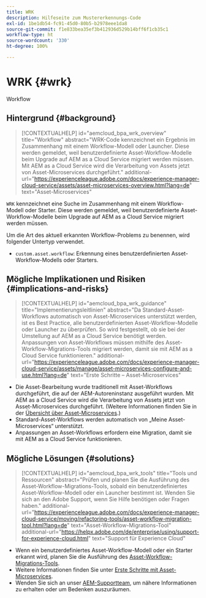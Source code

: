 ```yaml
---
title: WRK
description: Hilfeseite zum Mustererkennungs-Code
exl-id: 1be1db54-fc91-45d0-80b5-b2978eee1da8
source-git-commit: f1e833bea35ef3b412936d529b14bff6f1cb35c1
workflow-type: ht
source-wordcount: '330'
ht-degree: 100%

---
```


# WRK {#wrk}

Workflow

## Hintergrund {#background}

>[!CONTEXTUALHELP]
>id="aemcloud_bpa_wrk_overview"
>title="Workflow"
>abstract="WRK-Code kennzeichnet ein Ergebnis im Zusammenhang mit einem Workflow-Modell oder Launcher. Diese werden gemeldet, weil benutzerdefinierte Asset-Workflow-Modelle beim Upgrade auf AEM as a Cloud Service migriert werden müssen. Mit AEM as a Cloud Service wird die Verarbeitung von Assets jetzt von Asset-Microservices durchgeführt."
>additional-url="https://experienceleague.adobe.com/docs/experience-manager-cloud-service/assets/asset-microservices-overview.html?lang=de" text="Asset-Microservices"

`WRK` kennzeichnet eine Suche im Zusammenhang mit einem Workflow-Modell oder Starter. Diese werden gemeldet, weil benutzerdefinierte Asset-Workflow-Modelle beim Upgrade auf AEM as a Cloud Service migriert werden müssen.

Um die Art des aktuell erkannten Workflow-Problems zu benennen, wird folgender Untertyp verwendet.

* `custom.asset.workflow`: Erkennung eines benutzerdefinierten Asset-Workflow-Modells oder Starters.

## Mögliche Implikationen und Risiken {#implications-and-risks}

>[!CONTEXTUALHELP]
>id="aemcloud_bpa_wrk_guidance"
>title="Implementierungsleitlinien"
>abstract="Da Standard-Asset-Workflows automatisch von Asset-Microservices unterstützt werden, ist es Best Practice, alle benutzerdefinierten Asset-Workflow-Modelle oder Launcher zu überprüfen. So wird festgestellt, ob sie bei der Umstellung auf AEM as a Cloud Service benötigt werden. Anpassungen von Asset-Workflows müssen mithilfe des Asset-Workflow-Migrations-Tools migriert werden, damit sie mit AEM as a Cloud Service funktionieren."
>additional-url="https://experienceleague.adobe.com/docs/experience-manager-cloud-service/assets/manage/asset-microservices-configure-and-use.html?lang=de" text="Erste Schritte – Asset-Microservices"

* Die Asset-Bearbeitung wurde traditionell mit Asset-Workflows durchgeführt, die auf der AEM-Autoreninstanz ausgeführt wurden. Mit AEM as a Cloud Service wird die Verarbeitung von Assets jetzt von Asset-Microservices durchgeführt. (Weitere Informationen finden Sie in der [Übersicht über Asset-Microservices](https://experienceleague.adobe.com/docs/experience-manager-cloud-service/assets/asset-microservices-overview.html?lang=de).)
* Standard-Asset-Workflows werden automatisch von „Meine Asset-Microservices“ unterstützt.
* Anpassungen an Asset-Workflows erfordern eine Migration, damit sie mit AEM as a Cloud Service funktionieren.

## Mögliche Lösungen {#solutions}

>[!CONTEXTUALHELP]
>id="aemcloud_bpa_wrk_tools"
>title="Tools und Ressourcen"
>abstract="Prüfen und planen Sie die Ausführung des Asset-Workflow-Migrations-Tools, sobald ein benutzerdefiniertes Asset-Workflow-Modell oder ein Launcher bestimmt ist. Wenden Sie sich an den Adobe Support, wenn Sie Hilfe benötigen oder Fragen haben."
>additional-url="https://experienceleague.adobe.com/docs/experience-manager-cloud-service/moving/refactoring-tools/asset-workflow-migration-tool.html?lang=de" text="Asset-Workflow-Migrations-Tool"
>additional-url="https://helpx.adobe.com/de/enterprise/using/support-for-experience-cloud.html" text="Support für Experience Cloud"

* Wenn ein benutzerdefiniertes Asset-Workflow-Modell oder ein Starter erkannt wird, planen Sie die Ausführung des [Asset-Workflow-Migrations-Tools](https://experienceleague.adobe.com/docs/experience-manager-cloud-service/moving/refactoring-tools/asset-workflow-migration-tool.html?lang=de).
* Weitere Informationen finden Sie unter [Erste Schritte mit Asset-Microservices](https://experienceleague.adobe.com/docs/experience-manager-cloud-service/assets/manage/asset-microservices-configure-and-use.html?lang=de).
* Wenden Sie sich an unser [AEM-Supportteam](https://helpx.adobe.com/de/enterprise/using/support-for-experience-cloud.html), um nähere Informationen zu erhalten oder um Bedenken auszuräumen.
